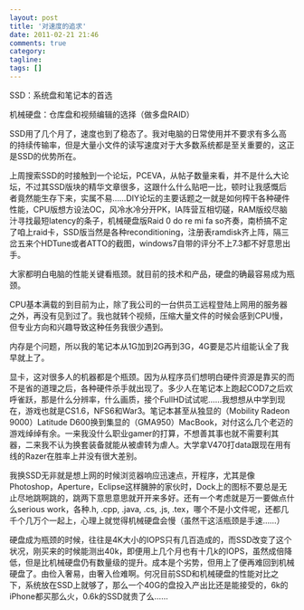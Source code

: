```yaml
---
layout: post
title: '对速度的追求'
date: 2011-02-21 21:46
comments: true
category: 
tagline: 
tags: []
---
```

    

SSD：系统盘和笔记本的首选

机械硬盘：仓库盘和视频编辑的选择（做多盘RAID）

SSD用了几个月了，速度也到了稳态了。我对电脑的日常使用并不要求有多么高的持续传输率，但是大量小文件的读写速度对于大多数系统都是至关重要的，这正是SSD的优势所在。

上周搜索SSD的时接触到一个论坛，PCEVA，从帖子数量来看，并不是什么大论坛，不过其SSD版块的精华文章很多，这跟什么什么贴吧一比，顿时让我感慨后者竟然能生存下来，实属不易……DIY论坛的主要话题之一就是如何榨干各种硬件性能，CPU版想方设法OC，风冷水冷分开PK，IA阵营互相切磋，RAM版绞尽脑汁寻找最短latency的条子，机械硬盘版Raid 0 do re mi fa so齐奏，南桥搞不定了咱上raid卡，SSD版当然是各种reconditioning，注册表ramdisk齐上阵，隔三岔五来个HDTune或者ATTO的截图，windows7自带的评分不上7.3都不好意思出手。

大家都明白电脑的性能关键看瓶颈。就目前的技术和产品，硬盘的确最容易成为瓶颈。

CPU基本满载的到目前为止，除了我公司的一台供员工远程登陆上网用的服务器之外，再没有见到过了。我也就转个视频，压缩大量文件的时候会感到CPU慢，但专业方向和兴趣导致这种任务我很少遇到。

内存是个问题，所以我的笔记本从1G加到2G再到3G，4G要是芯片组能认全了我早就上了。

显卡，这对很多人的机器都是个瓶颈。因为从程序员们想明白硬件资源是靠买的而不是省的道理之后，各种硬件杀手就出现了。多少人在笔记本上跑起COD7之后欢呼雀跃，那是什么分辨率，什么画质，接个FullHD试试呢……我想想从中学到现在，游戏也就是CS1.6，NFS6和War3。笔记本甚至从独显的（Mobility Radeon 9000）Latitude D600换到集显的（GMA950）MacBook，对付这么几个老迈的游戏绰绰有余。一来我没什么职业gamer的打算，不想善其事也就不需要利其器，二来我不认为换套装备就能从被虐转为虐人。大学拿V470打data跟现在用有线的Razer在胜率上并没有很大差别。

我换SSD无非就是想上网的时候浏览器响应迅速点，开程序，尤其是像Photoshop，Aperture，Eclipse这样臃肿的家伙时，Dock上的图标不要总是无止尽地跳啊跳的，跳两下意思意思就开开来多好。还有一个考虑就是万一要做点什么serious work，各种.h, .cpp, .java, .cs, .js, .tex，哪个不是小文件呢，还都几千个几万个一起上，心理上就觉得机械硬盘会慢（虽然干这活瓶颈是手速……）

硬盘成为瓶颈的时候，往往是4K大小的IOPS只有几百造成的，而SSD改变了这个状况，刚买来的时候能测出40k，即便用上几个月也有十几k的IOPS，虽然成倍降低，但是比机械硬盘仍有数量级的提升。成本是个劣势，但用上了便再难回到机械硬盘了。由俭入奢易，由奢入俭难啊。何况目前SSD和机械硬盘的性能对比之下，系统放在SSD上就够了，那么一个40G的盘投入产出比还是能接受的，6k的iPhone都买那么火，0.6k的SSD就贵了么……
